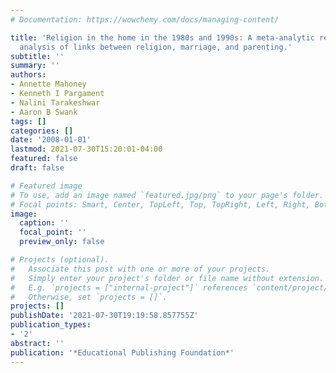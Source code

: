 ```yaml
---
# Documentation: https://wowchemy.com/docs/managing-content/

title: 'Religion in the home in the 1980s and 1990s: A meta-analytic review and conceptual
  analysis of links between religion, marriage, and parenting.'
subtitle: ''
summary: ''
authors:
- Annette Mahoney
- Kenneth I Pargament
- Nalini Tarakeshwar
- Aaron B Swank
tags: []
categories: []
date: '2008-01-01'
lastmod: 2021-07-30T15:20:01-04:00
featured: false
draft: false

# Featured image
# To use, add an image named `featured.jpg/png` to your page's folder.
# Focal points: Smart, Center, TopLeft, Top, TopRight, Left, Right, BottomLeft, Bottom, BottomRight.
image:
  caption: ''
  focal_point: ''
  preview_only: false

# Projects (optional).
#   Associate this post with one or more of your projects.
#   Simply enter your project's folder or file name without extension.
#   E.g. `projects = ["internal-project"]` references `content/project/deep-learning/index.md`.
#   Otherwise, set `projects = []`.
projects: []
publishDate: '2021-07-30T19:19:58.857755Z'
publication_types:
- '2'
abstract: ''
publication: '*Educational Publishing Foundation*'
---
```

